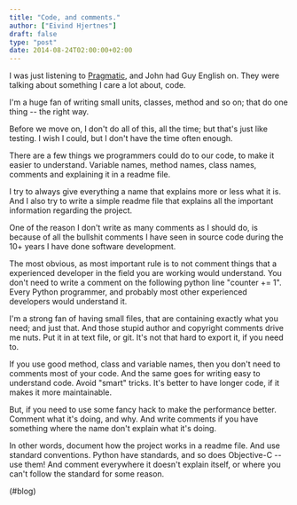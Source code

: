 ```yaml
---
title: "Code, and comments."
author: ["Eivind Hjertnes"]
draft: false
type: "post"
date: 2014-08-24T02:00:00+02:00
---
```


I was just listening to
[Pragmatic](http://techdistortion.com/podcasts/pragmatic/episode-34-my-code-s-nicer-than-your-code),
and John had Guy English on. They were talking about something I care a
lot about, code.

I'm a huge fan of writing small units, classes, method and so on; that
do one thing -- the right way.

Before we move on, I don't do all of this, all the time; but that's just
like testing. I wish I could, but I don't have the time often enough.

There are a few things we programmers could do to our code, to make it
easier to understand. Variable names, method names, class names,
comments and explaining it in a readme file.

I try to always give everything a name that explains more or less what
it is. And I also try to write a simple readme file that explains all
the important information regarding the project.

One of the reason I don't write as many comments as I should do, is
because of all the bullshit comments I have seen in source code during
the 10+ years I have done software development.

The most obvious, as most important rule is to not comment things that a
experienced developer in the field you are working would understand. You
don't need to write a comment on the following python line "counter +=
1". Every Python programmer, and probably most other experienced
developers would understand it.

I'm a strong fan of having small files, that are containing exactly what
you need; and just that. And those stupid author and copyright comments
drive me nuts. Put it in at text file, or git. It's not that hard to
export it, if you need to.

If you use good method, class and variable names, then you don't need to
comments most of your code. And the same goes for writing easy to
understand code. Avoid "smart" tricks. It's better to have longer code,
if it makes it more maintainable.

But, if you need to use some fancy hack to make the performance better.
Comment what it's doing, and why. And write comments if you have
something where the name don't explain what it's doing.

In other words, document how the project works in a readme file. And use
standard conventions. Python have standards, and so does Objective-C --
use them! And comment everywhere it doesn't explain itself, or where you
can't follow the standard for some reason.

(#blog)
